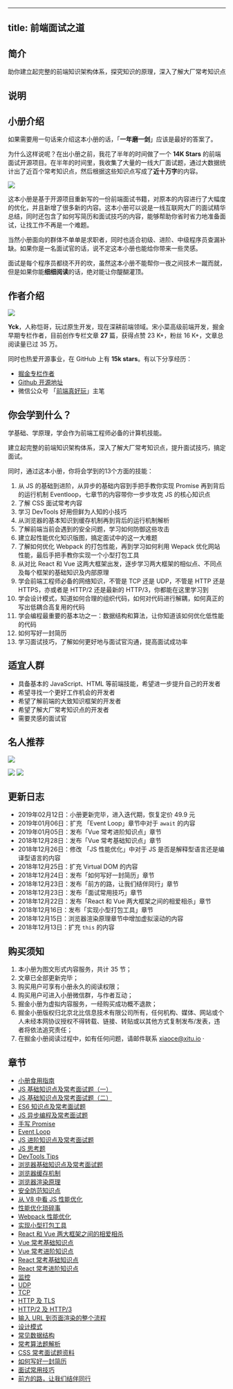 
---
title: 前端面试之道
---

## 简介
助你建立起完整的前端知识架构体系，探究知识的原理，深入了解大厂常考知识点

## 说明
## 小册介绍

如果需要用一句话来介绍这本小册的话，「**一年磨一剑**」应该是最好的答案了。

为什么这样说呢？在出小册之前，我花了半年的时间做了一个 **14K Stars** 的前端面试开源项目。在半年的时间里，我收集了大量的一线大厂面试题，通过大数据统计出了近百个常考知识点，然后根据这些知识点写成了**近十万字**的内容。

![](https://p1-jj.byteimg.com/tos-cn-i-t2oaga2asx/gold-user-assets/2018/12/25/167e13d17bc60dc3~tplv-t2oaga2asx-image.image)

这本小册是基于开源项目重新写的一份前端面试书籍，对原本的内容进行了大幅度的优化，并且新增了很多新的内容。这本小册可以说是一线互联网大厂的面试精华总结，同时还包含了如何写简历和面试技巧的内容，能够帮助你省时省力地准备面试，让找工作不再是一个难题。

当然小册面向的群体不单单是求职者，同时也适合初级、进阶、中级程序员查漏补缺。如果你是一名面试官的话，说不定这本小册也能给你带来一些灵感。

面试是每个程序员都绕不开的坎，虽然这本小册不能帮你一夜之间技术一蹴而就，但是如果你能**细细阅读**的话，绝对能让你醍醐灌顶。

## 作者介绍

![](https://p1-jj.byteimg.com/tos-cn-i-t2oaga2asx/gold-user-assets/2018/12/25/167e13d013bba1c2~tplv-t2oaga2asx-image.image)

**Yck**，人称恺哥，玩过原生开发，现在深耕前端领域。宋小菜高级前端开发，掘金早期专栏作者，目前创作专栏文章 **27** 篇，获得点赞 23 K+，粉丝 16 K+，文章总阅读量已过 35 万。

同时也热爱开源事业，在 GitHub 上有 **15k stars**。有以下分享经历：

- [掘金专栏作者](https://juejin.cn/user/712139233840407/posts)
- [Github 开源地址](https://github.com/KieSun)
- 微信公众号 「[前端真好玩](https://p1-jj.byteimg.com/tos-cn-i-t2oaga2asx/gold-user-assets/2018/12/7/1678800c654a7f34~tplv-t2oaga2asx-image.image)」主笔

## 你会学到什么？

学基础、学原理，学会作为前端工程师必备的计算机技能。

建立起完整的前端知识架构体系，深入了解大厂常考知识点，提升面试技巧，搞定面试。

同时，通过这本小册，你将会学到的13个方面的技能：

1.  从 JS 的基础到进阶，从异步的基础内容到手把手教你实现 Promise 再到背后的运行机制 Eventloop，七章节的内容带你一步步攻克 JS 的核心知识点
2.  了解 CSS 面试常考内容
3.  学习 DevTools 好用但鲜为人知的小技巧
4.  从浏览器的基本知识到缓存机制再到背后的运行机制解析
5.  了解前端当前会遇到的安全问题，学习如何防御这些攻击
6.  建立起性能优化知识版图，搞定面试中的这一大难题
7.  了解如何优化 Webpack 的打包性能，再到学习如何利用 Wepack 优化网站性能，最后手把手教你实现一个小型打包工具
8.  从对比 React 和 Vue 这两大框架出发，逐步学习两大框架的相似点、不同点及每个框架的基础知识及内部原理
9.  学会前端工程师必备的网络知识，不管是 TCP 还是 UDP，不管是 HTTP 还是 HTTPS，亦或者是 HTTP/2 还是最新的 HTTP/3，你都能在这里学习到
10.  学会设计模式，知道如何合理的组织代码，如何对代码进行解耦，如何真正的写出低耦合高复用的代码
11.  学会编程最重要的基本功之一：数据结构和算法，让你知道该如何优化低性能的代码
12.  如何写好一封简历
13.  学习面试技巧，了解如何更好地与面试官沟通，提高面试成功率

## 适宜人群

- 具备基本的 JavaScript、HTML 等前端技能，希望进一步提升自己的开发者
- 希望寻找一个更好工作机会的开发者
- 希望了解前端的大致知识框架的开发者
- 希望了解大厂常考知识点的开发者
- 需要灵感的面试官

## 名人推荐

![](https://p1-jj.byteimg.com/tos-cn-i-t2oaga2asx/gold-user-assets/2018/12/25/167e522227156830~tplv-t2oaga2asx-image.image)

![](https://p1-jj.byteimg.com/tos-cn-i-t2oaga2asx/gold-user-assets/2018/12/25/167e521f3151ac52~tplv-t2oaga2asx-image.image) ![](https://p1-jj.byteimg.com/tos-cn-i-t2oaga2asx/gold-user-assets/2018/12/25/167e52204b6e01b9~tplv-t2oaga2asx-image.image)

## 更新日志

- 2019年02月12日：小册更新完毕，进入迭代期，恢复定价 49.9 元
- 2019年01月06日：扩充 「Event Loop」章节中对于 `await` 的内容
- 2019年01月05日：发布「Vue 常考进阶知识点」章节
- 2018年12月28日：发布「Vue 常考基础知识点」章节
- 2018年12月26日：修改 「JS 性能优化」中对于 JS 是否是解释型语言还是编译型语言的内容
- 2018年12月25日：扩充 Virtual DOM 的内容
- 2018年12月24日：发布「如何写好一封简历」章节
- 2018年12月23日：发布「前方的路，让我们结伴同行」章节
- 2018年12月23日：发布「面试常用技巧」章节
- 2018年12月22日：发布「React 和 Vue 两大框架之间的相爱相杀」章节
- 2018年12月16日：发布「实现小型打包工具」章节
- 2018年12月15日：浏览器渲染原理章节中增加虚拟滚动的内容
- 2018年12月13日：扩充 `this` 的内容

## 购买须知

1.  本小册为图文形式内容服务，共计 35 节；
2.  文章已全部更新完毕；
3.  购买用户可享有小册永久的阅读权限；
4.  购买用户可进入小册微信群，与作者互动；
5.  掘金小册为虚拟内容服务，一经购买成功概不退款；
6.  掘金小册版权归北京北比信息技术有限公司所有，任何机构、媒体、网站或个人未经本网协议授权不得转载、链接、转贴或以其他方式复制发布/发表，违者将依法追究责任；
7.  在掘金小册阅读过程中，如有任何问题，请邮件联系 <xiaoce@xitu.io> ·

## 章节
- [小册食用指南](./小册食用指南.md)
- [JS 基础知识点及常考面试题（一）](<./JS 基础知识点及常考面试题（一）.md>)
- [JS 基础知识点及常考面试题（二）](<./JS 基础知识点及常考面试题（二）.md>)
- [ES6 知识点及常考面试题](<./ES6 知识点及常考面试题.md>)
- [JS 异步编程及常考面试题](<./JS 异步编程及常考面试题.md>)
- [手写 Promise](<./手写 Promise.md>)
- [Event Loop](<./Event Loop.md>)
- [JS 进阶知识点及常考面试题](<./JS 进阶知识点及常考面试题.md>)
- [JS 思考题](<./JS 思考题.md>)
- [DevTools Tips](<./DevTools Tips.md>)
- [浏览器基础知识点及常考面试题](./浏览器基础知识点及常考面试题.md)
- [浏览器缓存机制](./浏览器缓存机制.md)
- [浏览器渲染原理](./浏览器渲染原理.md)
- [安全防范知识点](./安全防范知识点.md)
- [从 V8 中看 JS 性能优化](<./从 V8 中看 JS 性能优化.md>)
- [性能优化琐碎事](./性能优化琐碎事.md)
- [Webpack 性能优化](<./Webpack 性能优化.md>)
- [实现小型打包工具](./实现小型打包工具.md)
- [React 和 Vue 两大框架之间的相爱相杀](<./React 和 Vue 两大框架之间的相爱相杀.md>)
- [Vue 常考基础知识点](<./Vue 常考基础知识点.md>)
- [Vue 常考进阶知识点](<./Vue 常考进阶知识点.md>)
- [React 常考基础知识点](<./React 常考基础知识点.md>)
- [React 常考进阶知识点](<./React 常考进阶知识点.md>)
- [监控](./监控.md)
- [UDP](./UDP.md)
- [TCP](./TCP.md)
- [HTTP 及 TLS](<./HTTP 及 TLS.md>)
- [HTTP/2 及 HTTP/3](<./HTTP or 2 及 HTTP or 3.md>)
- [输入 URL 到页面渲染的整个流程](<./输入 URL 到页面渲染的整个流程.md>)
- [设计模式](./设计模式.md)
- [常见数据结构](./常见数据结构.md)
- [常考算法题解析](./常考算法题解析.md)
- [CSS 常考面试题资料](<./CSS 常考面试题资料.md>)
- [如何写好一封简历](./如何写好一封简历.md)
- [面试常用技巧](./面试常用技巧.md)
- [前方的路，让我们结伴同行](./前方的路，让我们结伴同行.md)

    